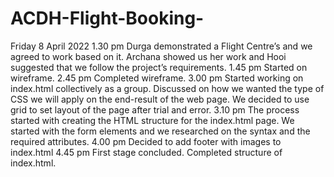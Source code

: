 # ACDH-Flight-Booking-
Friday 8 April 2022
1.30 pm Durga demonstrated a Flight Centre’s and we agreed to work based on it. Archana showed us her work and Hooi suggested that we follow the project’s requirements.
1.45 pm Started on wireframe.
2.45 pm Completed wireframe.
3.00 pm Started working on index.html collectively as a group. Discussed on how we wanted the type of CSS we will apply on the end-result of the web page. We decided to use grid to set layout of the page after trial and error.
3.10 pm The process started with creating the HTML structure for the index.html page. We started with the form elements and we researched on the syntax and the required attributes. 
4.00 pm Decided to add footer with images to index.html
4.45 pm First stage concluded. Completed structure of index.html. 
